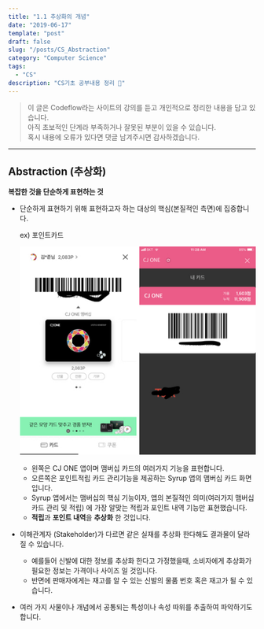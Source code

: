 ```yaml
---
title: "1.1 추상화의 개념"
date: "2019-06-17"
template: "post"
draft: false
slug: "/posts/CS_Abstraction"
category: "Computer Science"
tags:
  - "CS"
description: "CS기초 공부내용 정리 📖"
---
```


> 이 글은 Codeflow라는 사이트의 강의를 듣고 개인적으로 정리한 내용을 담고 있습니다.<br>
> 아직 초보적인 단계라 부족하거나 잘못된 부분이 있을 수 있습니다. <br>
> 혹시 내용에 오류가 있다면 댓글 남겨주시면 감사하겠습니다.
---


## Abstraction (추상화)

**복잡한 것을 단순하게 표현하는 것**

- 단순하게 표현하기 위해 표현하고자 하는 대상의 핵심(본질적인 측면)에 집중합니다.

  ex) 포인트카드
  
  ![membership](content/posts/CS/rewardApp.jpg)
  
  - 왼쪽은 CJ ONE 앱이며 맴버십 카드의 여러가지 기능을 표현합니다.
  - 오른쪽은 포인트적립 카드 관리기능을 제공하는 Syrup 앱의 맴버십 카드 화면입니다.
  - Syrup 앱에서는 맴버십의 핵심 기능이자, 앱의 본질적인 의미(여러가지 맴버십 카드 관리 및 적립) 에 가장 알맞는 적립과 포인트 내역 기능만 표현했습니다.
  - **적립**과 **포인트 내역**을 **추상화** 한 것입니다.
  
  
  
- 이해관계자 (Stakeholder)가 다르면 같은 실재를 추상화 한다해도 결과물이 달라질 수 있습니다.

  - 예를들어 신발에 대한 정보를 추상화 한다고 가정했을때, 소비자에게 추상화가 필요한 정보는 가격이나 사이즈 일 것입니다.
  - 반면에 판매자에게는 재고를 알 수 있는 신발의 물품 번호 혹은 재고가 될 수 있습니다.

- 여러 가지 사물이나 개념에서 공통되는 특성이나 속성 따위를 추출하여 파악하기도 합니다.



